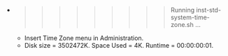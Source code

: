 * >>>>>>>>> Running inst-std-system-time-zone.sh ...
  * Insert Time Zone menu in Administration.
  * Disk size = 3502472K. Space Used = 4K. Runtime = 00:00:00:01.
